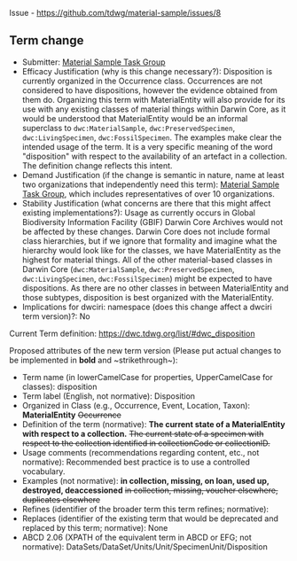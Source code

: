 Issue - https://github.com/tdwg/material-sample/issues/8

## Term change

* Submitter: [Material Sample Task Group](https://www.tdwg.org/community/osr/material-sample/)
* Efficacy Justification (why is this change necessary?): Disposition is currently organized in the Occurrence class. Occurrences are not considered to have dispositions, however the evidence obtained from them do. Organizing this term with MaterialEntity will also provide for its use with any existing classes of material things within Darwin Core, as it would be understood that MaterialEntity would be an informal superclass to `dwc:MaterialSample`, `dwc:PreservedSpecimen`, `dwc:LivingSpecimen`, `dwc:FossilSpecimen`. The examples make clear the intended usage of the term. It is a very specific meaning of the word "disposition" with respect to the availability of an artefact in a collection. The definition change reflects this intent.
* Demand Justification (if the change is semantic in nature, name at least two organizations that independently need this term): [Material Sample Task Group](https://www.tdwg.org/community/osr/material-sample/), which includes representatives of over 10 organizations.
* Stability Justification (what concerns are there that this might affect existing implementations?): Usage as currently occurs in Global Biodiversity Information Facility (GBIF) Darwin Core Archives would not be affected by these changes. Darwin Core does not include formal class hierarchies, but if we ignore that formality and imagine what the hierarchy would look like for the classes, we have MaterialEntity as the highest for material things. All of the other material-based classes in Darwin Core (`dwc:MaterialSample`, `dwc:PreservedSpecimen`, `dwc:LivingSpecimen`, `dwc:FossilSpecimen`) might be expected to have dispositions. As there are no other classes in between MaterialEntity and those subtypes, disposition is best organized with the MaterialEntity.
* Implications for dwciri: namespace (does this change affect a dwciri term version)?: No

Current Term definition: https://dwc.tdwg.org/list/#dwc_disposition

Proposed attributes of the new term version (Please put actual changes to be implemented in **bold** and ~strikethrough~):

* Term name (in lowerCamelCase for properties, UpperCamelCase for classes): disposition
* Term label (English, not normative): Disposition
* Organized in Class (e.g., Occurrence, Event, Location, Taxon): **MaterialEntity** ~~Occurrence~~
* Definition of the term (normative): **The current state of a MaterialEntity with respect to a collection.** ~~The current state of a specimen with respect to the collection identified in collectionCode or collectionID.~~
* Usage comments (recommendations regarding content, etc., not normative): Recommended best practice is to use a controlled vocabulary.
* Examples (not normative): **in collection, missing, on loan, used up, destroyed, deaccessioned** ~~in collection, missing, voucher elsewhere, duplicates elsewhere~~
* Refines (identifier of the broader term this term refines; normative): 
* Replaces (identifier of the existing term that would be deprecated and replaced by this term; normative): None
* ABCD 2.06 (XPATH of the equivalent term in ABCD or EFG; not normative): DataSets/DataSet/Units/Unit/SpecimenUnit/Disposition
